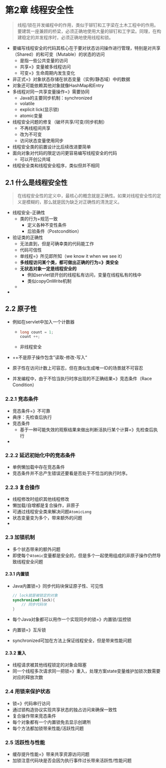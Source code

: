 # 第2章 线程安全性

> 线程/锁在并发编程中的作用，类似于铆钉和工字梁在土木工程中的作用。要建筑一座兼顾的桥梁，必须正确地使用大量的铆钉和工字梁。同理，在构建稳定的并发程序时，必须正确地使用线程和锁。

- 要编写线程安全的代码其核心在于要对状态访问操作进行管理，特别是对共享（Shared）的和可变（Mutable）的状态的访问
  - 是指一些公共变量的访问
  - 共享=》变量被多线程访问
  - 可变=》生命周期内发生变化
- 非正式=》对象状态存储在状态变量（实例/静态域）中的数据
- 对象还可能依赖其他对象就像HashMap和Entry
- 多线程对同一共享变量操作=》需要协同
  - Java的主要同步机制：synchronized
  - volatile
  - explicit lick(显示锁)
  - atomic变量
- 线程安全问题的修复（破坏共享/可变/同步机制）
  - 不再线程间共享
  - 改为不可变
  - 访问状态变量使用同步
- 线程安全类的前置设计比后续改进要简单
- 面向对象对代码的限定访问更容易编写线程安全的代码
  - 可以开创公共域
- 线程安全类和线程安全程序，类似但并不相同

## 2.1 什么是线程安全性

> 在线程安全性的定义中，最核心的概念就是正确性。如果对线程安全性的定义是模糊的，那么就是因为缺乏对正确性的清洗定义。

- 线程安全-正确性
  - 类的行为+规范一致
    - 定义各种不变性条件
    - 后验条件（Postcondition）
- 验证类的正确性
  - 无法直到，但是可确幸类的代码能工作
  - 代码可信性
  - 单线程=》所见即所知（we know it when we see it）
  - **多线程访问某个类，都可做出正确的行为=》类安全**
  - **无状态对象一定是线程安全的**
    - 例如servlet锁开创的线程私有访问，变量在线程私有的栈中
    - 类似copyOnWrite机制
  - 
- 

## 2.2 原子性

- 例如在servlet中加入一个计数器

  - ```java
    long count = 1;
    count ++;
    ```

  - 非线程安全

- ++不是原子操作包含”读取-修改-写入“

- 原子性在访问计数上可容忍，但在类似生成唯一ID的场景就不可容忍

- 并发编程中，由于不恰当执行时序出现的不正确结果=》竞态条件（Race Condition）

### 2.2.1 竞态条件

- 竞态条件=》不可靠
- 典序：先检查后执行
- 竞态条件
  - 基于一种可能失效的观察结果来做出判断活执行某个计算=》先检查后执行
- 

### 2.2.2 延迟初始化中的竞态条件

- 单例懒加载中存在竞态条件
- 竞态条件并不总产生错误还要看是否处于不恰当的执行时序。

### 2.2.3 复合操作

- 线程修改时组织其他线程修改
- 懒加载/自增都是复合操作，非原子
- 可通过线程安全类来解决问题`AtomicLong`
- 状态变量变为多个，带来额外的问题
- 

### 2.3 加锁机制

- 多个状态带来的额外问题
- 即使每个`Atomic`变量都是安全的，但是多个一起使用组成的非原子操作仍然导致线程安全问题

#### 2.3.1 内置锁

- Java内置锁=》同步代码块保证原子性、可见性

  ```java
  // lock就是被锁定的对象
  synchronized(lock){
      // 同步代码块
  }
  ```

  

- 每个Java对象都可以用作一个实现同步的锁=》内置锁/监控锁

- 内置锁=》互斥锁

- synchronized可加在方法上保证线程安全，但是带来性能问题



#### 2.3.2 重入

- 线程请求被其他线程锁定的对象会阻塞
- 同一个线程多次请求同一把锁=》重入，处理方案state变量维护加锁次数需要对应的释放次数

### 2.4 用锁来保护状态

- 锁=》代码串行访问
- 通过锁构造协议实现共享状态的独占访问来确保一致性
- 复合操作带来竞态条件
- 每个对象都有一个内置锁免去显示创建所
- 每个方法都加锁带来性能/活跃性问题

### 2.5 活跃性与性能

- 缓存提升性能=》带来共享资源访问问题
- 加锁注意代码块是否会因为执行事件过长带来活跃性/性能问题